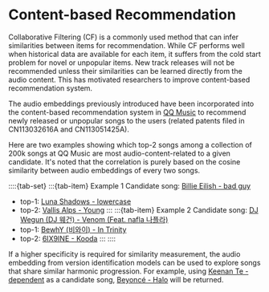 # Content-based Recommendation

Collaborative Filtering (CF) is a commonly used method that can infer similarities between items for recommendation. While CF performs well when historical data are available for each item, it suffers from the cold start problem for novel or unpopular items. New track releases will not be recommended unless their similarities can be learned directly from the audio content. This has motivated researchers to improve content-based recommendation system.

The audio embeddings previously introduced have been incorporated into the content-based recommendation system in [QQ Music](https://y.qq.com/) to recommend newly released or unpopular songs to the users (related patents filed in CN113032616A and CN113051425A). 

Here are two examples showing which top-2 songs among a collection of 200k songs at QQ Music are most audio-content-related to a given candidate. It's noted that the correlation is purely based on the cosine similarity between audio embeddings of every two songs.

::::{tab-set}
:::{tab-item} Example 1
Candidate song: [Billie Eilish - bad guy](https://www.youtube.com/watch?v=DyDfgMOUjCI)
- top-1: [Luna Shadows - lowercase](https://www.youtube.com/watch?v=SO_XQvN9nfg)
- top-2: [Vallis Alps - Young](https://www.youtube.com/watch?v=yoZPVMEsbeQ)
:::
:::{tab-item} Example 2
Candidate song: [DJ Wegun (DJ 웨건) - Venom (Feat. nafla 나플라)](https://www.youtube.com/watch?v=x5kt5EAVIAo)
- top-1: [BewhY (비와이) - In Trinity](https://www.youtube.com/watch?v=fZmjD3oV9gc)
- top-2: [6IX9INE - Kooda](https://www.youtube.com/watch?v=yz7Cn3pHibo)
:::
::::

If a higher specificity is required for similarity measurement, the audio embedding from version identification models can be used to explore songs that share similar harmonic progression. For example, using [Keenan Te - dependent](https://www.youtube.com/watch?v=H0USk7DX7ZM) as a candidate song, [Beyoncé - Halo](https://www.youtube.com/watch?v=bnVUHWCynig) will be returned.
